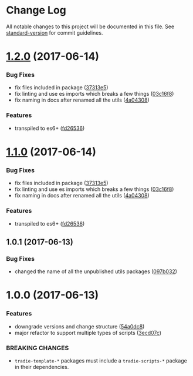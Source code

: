 # Change Log

All notable changes to this project will be documented in this file.
See [standard-version](https://github.com/conventional-changelog/standard-version) for commit guidelines.

<a name="1.2.0"></a>
# [1.2.0](https://github.com/jameslnewell/tradie-v4/compare/tradie-utils-cli@1.0.1...tradie-utils-cli@1.2.0) (2017-06-14)


### Bug Fixes

* fix files included in package ([37313e5](https://github.com/jameslnewell/tradie-v4/commit/37313e5))
* fix linting and use es imports which breaks a few things ([03c16f8](https://github.com/jameslnewell/tradie-v4/commit/03c16f8))
* fix naming in docs after renamed all the utils ([4a04308](https://github.com/jameslnewell/tradie-v4/commit/4a04308))


### Features

* transpiled to es6+ ([fd26536](https://github.com/jameslnewell/tradie-v4/commit/fd26536))




<a name="1.1.0"></a>
# [1.1.0](https://github.com/jameslnewell/tradie-v4/compare/tradie-utils-cli@1.0.1...tradie-utils-cli@1.1.0) (2017-06-14)


### Bug Fixes

* fix files included in package ([37313e5](https://github.com/jameslnewell/tradie-v4/commit/37313e5))
* fix linting and use es imports which breaks a few things ([03c16f8](https://github.com/jameslnewell/tradie-v4/commit/03c16f8))
* fix naming in docs after renamed all the utils ([4a04308](https://github.com/jameslnewell/tradie-v4/commit/4a04308))


### Features

* transpiled to es6+ ([fd26536](https://github.com/jameslnewell/tradie-v4/commit/fd26536))




<a name="1.0.1"></a>
## 1.0.1 (2017-06-13)


### Bug Fixes

* changed the name of all the unpublished utils packages ([097b032](https://github.com/jameslnewell/tradie-v4/commit/097b032))




<a name="1.0.0"></a>
# 1.0.0 (2017-06-13)


### Features

* downgrade versions and change structure ([54a0dc8](https://github.com/jameslnewell/tradie-v4/commit/54a0dc8))
* major refactor to support multiple types of scripts ([3ecd07c](https://github.com/jameslnewell/tradie-v4/commit/3ecd07c))


### BREAKING CHANGES

* `tradie-template-*` packages must include a `tradie-scripts-*` package in their dependencies.
